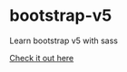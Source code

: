 # bootstrap-v5
Learn bootstrap v5 with sass

[Check it out here](https://qthuy26.github.io/bootstrap-v5-portfolio/)

